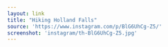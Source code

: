 ```yaml
---
layout: link
title: "Hiking Holland Falls"
source: 'https://www.instagram.com/p/BlG6UhCg-Z5/'
screenshot: 'instagram/th-BlG6UhCg-Z5.jpg'
---
```


